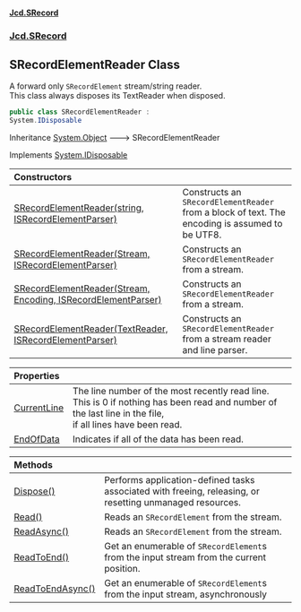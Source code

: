 #### [Jcd.SRecord](index.md 'index')
### [Jcd.SRecord](Jcd.SRecord.md 'Jcd.SRecord')

## SRecordElementReader Class

A forward only `SRecordElement` stream/string reader.  
This class always disposes its TextReader when disposed.

```csharp
public class SRecordElementReader :
System.IDisposable
```

Inheritance [System.Object](https://docs.microsoft.com/en-us/dotnet/api/System.Object 'System.Object') &#129106; SRecordElementReader

Implements [System.IDisposable](https://docs.microsoft.com/en-us/dotnet/api/System.IDisposable 'System.IDisposable')

| Constructors | |
| :--- | :--- |
| [SRecordElementReader(string, ISRecordElementParser)](Jcd.SRecord.SRecordElementReader.SRecordElementReader(string,Jcd.SRecord.ISRecordElementParser).md 'Jcd.SRecord.SRecordElementReader.SRecordElementReader(string, Jcd.SRecord.ISRecordElementParser)') | Constructs an `SRecordElementReader` from a block of text. The encoding is assumed to be UTF8. |
| [SRecordElementReader(Stream, ISRecordElementParser)](Jcd.SRecord.SRecordElementReader.SRecordElementReader(System.IO.Stream,Jcd.SRecord.ISRecordElementParser).md 'Jcd.SRecord.SRecordElementReader.SRecordElementReader(System.IO.Stream, Jcd.SRecord.ISRecordElementParser)') | Constructs an `SRecordElementReader` from a stream. |
| [SRecordElementReader(Stream, Encoding, ISRecordElementParser)](Jcd.SRecord.SRecordElementReader.SRecordElementReader(System.IO.Stream,System.Text.Encoding,Jcd.SRecord.ISRecordElementParser).md 'Jcd.SRecord.SRecordElementReader.SRecordElementReader(System.IO.Stream, System.Text.Encoding, Jcd.SRecord.ISRecordElementParser)') | Constructs an `SRecordElementReader` from a stream. |
| [SRecordElementReader(TextReader, ISRecordElementParser)](Jcd.SRecord.SRecordElementReader.SRecordElementReader(System.IO.TextReader,Jcd.SRecord.ISRecordElementParser).md 'Jcd.SRecord.SRecordElementReader.SRecordElementReader(System.IO.TextReader, Jcd.SRecord.ISRecordElementParser)') | Constructs an `SRecordElementReader` from a stream reader and line parser. |

| Properties | |
| :--- | :--- |
| [CurrentLine](Jcd.SRecord.SRecordElementReader.CurrentLine.md 'Jcd.SRecord.SRecordElementReader.CurrentLine') | The line number of the most recently read line.<br/>This is 0 if nothing has been read and number of the last line in the file,<br/>if all lines have been read. |
| [EndOfData](Jcd.SRecord.SRecordElementReader.EndOfData.md 'Jcd.SRecord.SRecordElementReader.EndOfData') | Indicates if all of the data has been read. |

| Methods | |
| :--- | :--- |
| [Dispose()](Jcd.SRecord.SRecordElementReader.Dispose().md 'Jcd.SRecord.SRecordElementReader.Dispose()') | Performs application-defined tasks associated with freeing, releasing, or resetting unmanaged resources. |
| [Read()](Jcd.SRecord.SRecordElementReader.Read().md 'Jcd.SRecord.SRecordElementReader.Read()') | Reads an `SRecordElement` from the stream. |
| [ReadAsync()](Jcd.SRecord.SRecordElementReader.ReadAsync().md 'Jcd.SRecord.SRecordElementReader.ReadAsync()') | Reads an `SRecordElement` from the stream. |
| [ReadToEnd()](Jcd.SRecord.SRecordElementReader.ReadToEnd().md 'Jcd.SRecord.SRecordElementReader.ReadToEnd()') | Get an enumerable of `SRecordElement`s from the input stream from the current position. |
| [ReadToEndAsync()](Jcd.SRecord.SRecordElementReader.ReadToEndAsync().md 'Jcd.SRecord.SRecordElementReader.ReadToEndAsync()') | Get an enumerable of `SRecordElement`s from the input stream, asynchronously |
